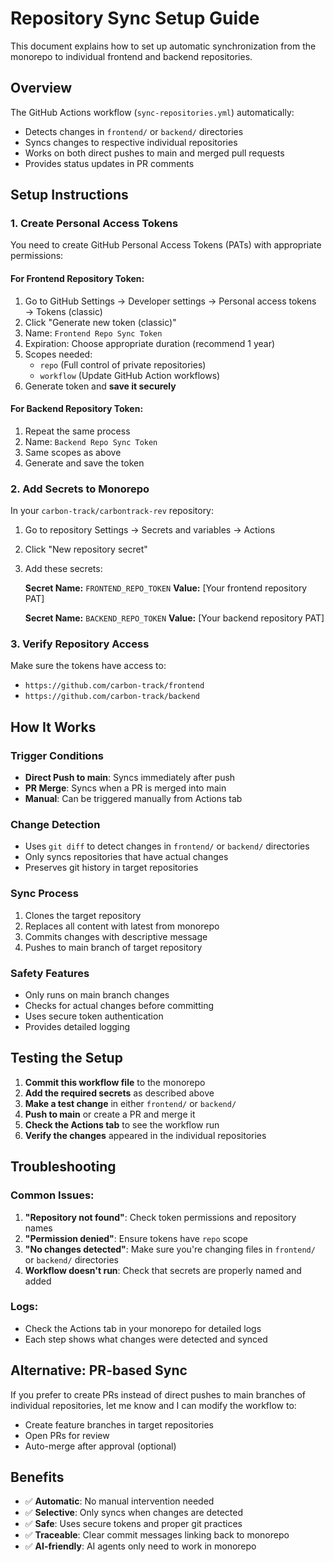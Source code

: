 # Repository Sync Setup Guide

This document explains how to set up automatic synchronization from the monorepo to individual frontend and backend repositories.

## Overview

The GitHub Actions workflow (`sync-repositories.yml`) automatically:
- Detects changes in `frontend/` or `backend/` directories
- Syncs changes to respective individual repositories
- Works on both direct pushes to main and merged pull requests
- Provides status updates in PR comments

## Setup Instructions

### 1. Create Personal Access Tokens

You need to create GitHub Personal Access Tokens (PATs) with appropriate permissions:

#### For Frontend Repository Token:
1. Go to GitHub Settings → Developer settings → Personal access tokens → Tokens (classic)
2. Click "Generate new token (classic)"
3. Name: `Frontend Repo Sync Token`
4. Expiration: Choose appropriate duration (recommend 1 year)
5. Scopes needed:
   - `repo` (Full control of private repositories)
   - `workflow` (Update GitHub Action workflows)
6. Generate token and **save it securely**

#### For Backend Repository Token:
1. Repeat the same process
2. Name: `Backend Repo Sync Token`
3. Same scopes as above
4. Generate and save the token

### 2. Add Secrets to Monorepo

In your `carbon-track/carbontrack-rev` repository:

1. Go to repository Settings → Secrets and variables → Actions
2. Click "New repository secret"
3. Add these secrets:

   **Secret Name:** `FRONTEND_REPO_TOKEN`
   **Value:** [Your frontend repository PAT]

   **Secret Name:** `BACKEND_REPO_TOKEN`
   **Value:** [Your backend repository PAT]

### 3. Verify Repository Access

Make sure the tokens have access to:
- `https://github.com/carbon-track/frontend`
- `https://github.com/carbon-track/backend`

## How It Works

### Trigger Conditions
- **Direct Push to main**: Syncs immediately after push
- **PR Merge**: Syncs when a PR is merged into main
- **Manual**: Can be triggered manually from Actions tab

### Change Detection
- Uses `git diff` to detect changes in `frontend/` or `backend/` directories
- Only syncs repositories that have actual changes
- Preserves git history in target repositories

### Sync Process
1. Clones the target repository
2. Replaces all content with latest from monorepo
3. Commits changes with descriptive message
4. Pushes to main branch of target repository

### Safety Features
- Only runs on main branch changes
- Checks for actual changes before committing
- Uses secure token authentication
- Provides detailed logging

## Testing the Setup

1. **Commit this workflow file** to the monorepo
2. **Add the required secrets** as described above
3. **Make a test change** in either `frontend/` or `backend/`
4. **Push to main** or create a PR and merge it
5. **Check the Actions tab** to see the workflow run
6. **Verify the changes** appeared in the individual repositories

## Troubleshooting

### Common Issues:
1. **"Repository not found"**: Check token permissions and repository names
2. **"Permission denied"**: Ensure tokens have `repo` scope
3. **"No changes detected"**: Make sure you're changing files in `frontend/` or `backend/` directories
4. **Workflow doesn't run**: Check that secrets are properly named and added

### Logs:
- Check the Actions tab in your monorepo for detailed logs
- Each step shows what changes were detected and synced

## Alternative: PR-based Sync

If you prefer to create PRs instead of direct pushes to main branches of individual repositories, let me know and I can modify the workflow to:
- Create feature branches in target repositories
- Open PRs for review
- Auto-merge after approval (optional)

## Benefits

- ✅ **Automatic**: No manual intervention needed
- ✅ **Selective**: Only syncs when changes are detected
- ✅ **Safe**: Uses secure tokens and proper git practices
- ✅ **Traceable**: Clear commit messages linking back to monorepo
- ✅ **AI-friendly**: AI agents only need to work in monorepo